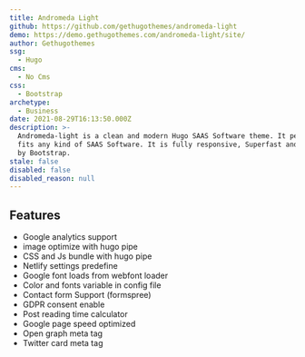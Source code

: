 ```yaml
---
title: Andromeda Light
github: https://github.com/gethugothemes/andromeda-light
demo: https://demo.gethugothemes.com/andromeda-light/site/
author: Gethugothemes
ssg:
  - Hugo
cms:
  - No Cms
css:
  - Bootstrap
archetype:
  - Business
date: 2021-08-29T16:13:50.000Z
description: >-
  Andromeda-light is a clean and modern Hugo SAAS Software theme. It perfectly
  fits any kind of SAAS Software. It is fully responsive, Superfast and powered
  by Bootstrap.
stale: false
disabled: false
disabled_reason: null
---
```


## Features

* Google analytics support		
* image optimize with hugo pipe		
* CSS and Js bundle with hugo pipe		
* Netlify settings predefine		
* Google font loads from webfont loader		
* Color and fonts variable in config file		
* Contact form Support (formspree)		
* GDPR consent enable		
* Post reading time calculator		
* Google page speed optimized		
* Open graph meta tag		
* Twitter card meta tag